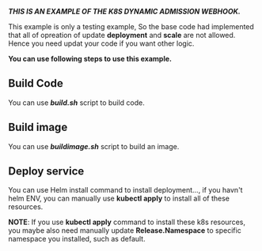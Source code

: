 ***THIS IS AN EXAMPLE OF THE K8S DYNAMIC ADMISSION WEBHOOK.***

This example is only a testing example, So the base code had implemented that all of opreation of update **deployment** and **scale** are not allowed. Hence you need updat your code if you want other logic.

**You can use following steps to use this example.**

## Build Code
You can use ***build.sh*** script to build code.

## Build image
You can use ***buildimage.sh*** script to build an image.

## Deploy service
You can use Helm install command to install deployment..., if you havn't helm ENV, you can manually use **kubectl apply** to install all of these resources.

**NOTE**: If you use **kubectl apply** command to install these k8s resources, you maybe also need manually update **Release.Namespace** to specific namespace you installed, such as default.

